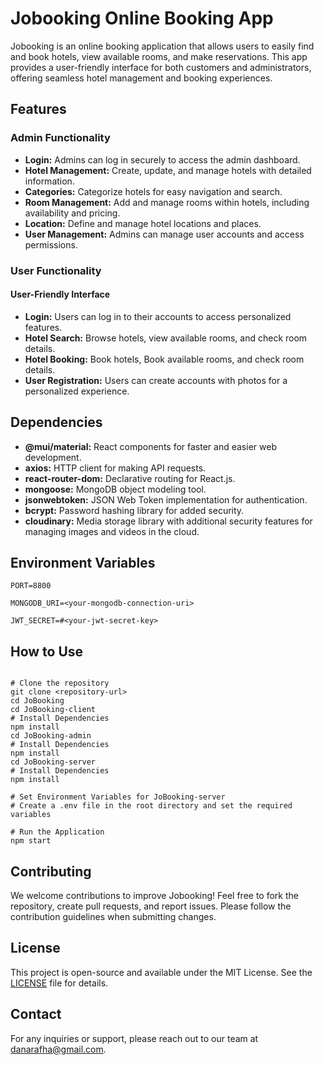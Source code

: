 # Jobooking Online Booking App

Jobooking is an online booking application that allows users to easily find and book hotels, view available rooms, and make reservations. This app provides a user-friendly interface for both customers and administrators, offering seamless hotel management and booking experiences.

## Features

### Admin Functionality

- **Login:** Admins can log in securely to access the admin dashboard.
- **Hotel Management:** Create, update, and manage hotels with detailed information.
- **Categories:** Categorize hotels for easy navigation and search.
- **Room Management:** Add and manage rooms within hotels, including availability and pricing.
- **Location:** Define and manage hotel locations and places.
- **User Management:** Admins can manage user accounts and access permissions.

### User Functionality

#### User-Friendly Interface

- **Login:** Users can log in to their accounts to access personalized features.
- **Hotel Search:** Browse hotels, view available rooms, and check room details.
- **Hotel Booking:** Book hotels, Book available rooms, and check room details.
- **User Registration:** Users can create accounts with photos for a personalized experience.

## Dependencies

- **@mui/material:** React components for faster and easier web development.
- **axios:** HTTP client for making API requests.
- **react-router-dom:** Declarative routing for React.js.
- **mongoose:** MongoDB object modeling tool.
- **jsonwebtoken:** JSON Web Token implementation for authentication.
- **bcrypt:** Password hashing library for added security.
- **cloudinary:** Media storage library with additional security features for managing images and videos in the cloud.

## Environment Variables
```
PORT=8800

MONGODB_URI=<your-mongodb-connection-uri>

JWT_SECRET=#<your-jwt-secret-key>
```

## How to Use

```

# Clone the repository
git clone <repository-url>
cd JoBooking
cd JoBooking-client
# Install Dependencies
npm install
cd JoBooking-admin
# Install Dependencies
npm install
cd JoBooking-server
# Install Dependencies
npm install
 
# Set Environment Variables for JoBooking-server
# Create a .env file in the root directory and set the required variables

# Run the Application
npm start

```



## Contributing
We welcome contributions to improve Jobooking! Feel free to fork the repository, create pull requests, and report issues. Please follow the contribution guidelines when submitting changes.

## License

This project is open-source and available under the MIT License. See the [LICENSE](LICENSE) file for details.

## Contact

For any inquiries or support, please reach out to our team at [danarafha@gmail.com](mailto:danarafha@gmail.com).
